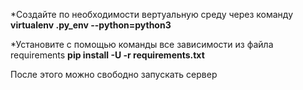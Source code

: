 *Создайте по необходимости вертуальную среду через команду 
**virtualenv .py_env --python=python3**

*Установите с помощью команды все зависимости из файла requirements
**pip install -U -r requirements.txt**

После этого можно свободно запускать сервер